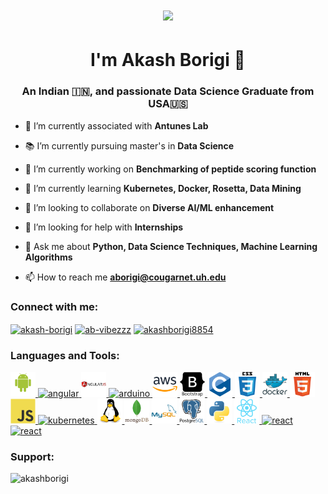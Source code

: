 <h1 align="center">
    <img src="https://readme-typing-svg.herokuapp.com/?font=Righteous&size=35&center=true&vCenter=true&color=3396FF&width=400&height=70&duration=5000&lines=Namaste!+🙏;Hello!+👋;Bom+Dia!🌞;Marhaba!+😇;Konnichiwa!+😊;" />
</h1>
<h1 align="center">I'm Akash Borigi 👋</h1>
<h3 align="center">An Indian 🇮🇳, and passionate Data Science Graduate from USA🇺🇸</h3>

- 🥼 I’m currently associated with **Antunes Lab**

- 📚 I’m currently pursuing master's in **Data Science**

- 🔭 I’m currently working on **Benchmarking of peptide scoring function**

- 🌱 I’m currently learning **Kubernetes, Docker, Rosetta, Data Mining**

- 👯 I’m looking to collaborate on **Diverse AI/ML enhancement**

- 🤝 I’m looking for help with **Internships**

- 💬 Ask me about **Python, Data Science Techniques, Machine Learning Algorithms**

- 📫 How to reach me **aborigi@cougarnet.uh.edu**

<h3 align="left">Connect with me:</h3>
<p align="left">
<a href="https://linkedin.com/in/akash-borigi" target="blank"><img align="center" src="https://raw.githubusercontent.com/rahuldkjain/github-profile-readme-generator/master/src/images/icons/Social/linked-in-alt.svg" alt="akash-borigi" height="30" width="40" /></a>
<a href="[https://instagram.com/ab-vibezzz](https://www.instagram.com/ab_vibezzz/)" target="blank"><img align="center" src="https://raw.githubusercontent.com/rahuldkjain/github-profile-readme-generator/master/src/images/icons/Social/instagram.svg" alt="ab-vibezzz" height="30" width="40" /></a>
<a href="https://www.youtube.com/c/akashborigi8854" target="blank"><img align="center" src="https://raw.githubusercontent.com/rahuldkjain/github-profile-readme-generator/master/src/images/icons/Social/youtube.svg" alt="akashborigi8854" height="30" width="40" /></a>
</p>

<h3 align="left">Languages and Tools:</h3>
<p align="left"> <a href="https://developer.android.com" target="_blank" rel="noreferrer"> <img src="https://raw.githubusercontent.com/devicons/devicon/master/icons/android/android-original-wordmark.svg" alt="android" width="40" height="40"/> </a> <a href="https://angular.io" target="_blank" rel="noreferrer"> <img src="https://angular.io/assets/images/logos/angular/angular.svg" alt="angular" width="40" height="40"/> </a> <a href="https://angular.io" target="_blank" rel="noreferrer"> <img src="https://raw.githubusercontent.com/devicons/devicon/master/icons/angularjs/angularjs-original-wordmark.svg" alt="angularjs" width="40" height="40"/> </a> <a href="https://www.arduino.cc/" target="_blank" rel="noreferrer"> <img src="https://cdn.worldvectorlogo.com/logos/arduino-1.svg" alt="arduino" width="40" height="40"/> </a> <a href="https://aws.amazon.com" target="_blank" rel="noreferrer"> <img src="https://raw.githubusercontent.com/devicons/devicon/master/icons/amazonwebservices/amazonwebservices-original-wordmark.svg" alt="aws" width="40" height="40"/> </a> <a href="https://getbootstrap.com" target="_blank" rel="noreferrer"> <img src="https://raw.githubusercontent.com/devicons/devicon/master/icons/bootstrap/bootstrap-plain-wordmark.svg" alt="bootstrap" width="40" height="40"/> </a> <a href="https://www.cprogramming.com/" target="_blank" rel="noreferrer"> <img src="https://raw.githubusercontent.com/devicons/devicon/master/icons/c/c-original.svg" alt="c" width="40" height="40"/> </a> <a href="https://www.w3schools.com/css/" target="_blank" rel="noreferrer"> <img src="https://raw.githubusercontent.com/devicons/devicon/master/icons/css3/css3-original-wordmark.svg" alt="css3" width="40" height="40"/> </a> <a href="https://www.docker.com/" target="_blank" rel="noreferrer"> <img src="https://raw.githubusercontent.com/devicons/devicon/master/icons/docker/docker-original-wordmark.svg" alt="docker" width="40" height="40"/> </a> <a href="https://www.w3.org/html/" target="_blank" rel="noreferrer"> <img src="https://raw.githubusercontent.com/devicons/devicon/master/icons/html5/html5-original-wordmark.svg" alt="html5" width="40" height="40"/> </a> <a href="https://developer.mozilla.org/en-US/docs/Web/JavaScript" target="_blank" rel="noreferrer"> <img src="https://raw.githubusercontent.com/devicons/devicon/master/icons/javascript/javascript-original.svg" alt="javascript" width="40" height="40"/> </a> <a href="https://kubernetes.io" target="_blank" rel="noreferrer"> <img src="https://www.vectorlogo.zone/logos/kubernetes/kubernetes-icon.svg" alt="kubernetes" width="40" height="40"/> </a> <a href="https://www.linux.org/" target="_blank" rel="noreferrer"> <img src="https://raw.githubusercontent.com/devicons/devicon/master/icons/linux/linux-original.svg" alt="linux" width="40" height="40"/> </a> <a href="https://www.mongodb.com/" target="_blank" rel="noreferrer"> <img src="https://raw.githubusercontent.com/devicons/devicon/master/icons/mongodb/mongodb-original-wordmark.svg" alt="mongodb" width="40" height="40"/> </a> <a href="https://www.mysql.com/" target="_blank" rel="noreferrer"> <img src="https://raw.githubusercontent.com/devicons/devicon/master/icons/mysql/mysql-original-wordmark.svg" alt="mysql" width="40" height="40"/> </a> <a href="https://www.postgresql.org" target="_blank" rel="noreferrer"> <img src="https://raw.githubusercontent.com/devicons/devicon/master/icons/postgresql/postgresql-original-wordmark.svg" alt="postgresql" width="40" height="40"/> </a> <a href="https://www.python.org" target="_blank" rel="noreferrer"> <img src="https://raw.githubusercontent.com/devicons/devicon/master/icons/python/python-original.svg" alt="python" width="40" height="40"/> </a> <a href="https://reactjs.org/" target="_blank" rel="noreferrer"> <img src="https://raw.githubusercontent.com/devicons/devicon/master/icons/react/react-original-wordmark.svg" alt="react" width="40" height="40"/> </a>
<a href="https://posit.co/download/rstudio-desktop/" target="_blank" rel="noreferrer"> <img src="https://avatars.githubusercontent.com/u/513560?s=200&v=4" alt="react" width="40" height="40"/> </a> <a href="https://public.tableau.com/app/discover" target="_blank" rel="noreferrer"> <img src="https://avatars.githubusercontent.com/u/828667?s=200&v=4" alt="react" width="40" height="40"/> </a>
</p>

<h3 align="left">Support:</h3>
<p><a href="https://www.buymeacoffee.com/akashborigi"> <img align="left" src="https://cdn.buymeacoffee.com/buttons/v2/default-yellow.png" height="50" width="210" alt="akashborigi" /></a></p><br><br>
